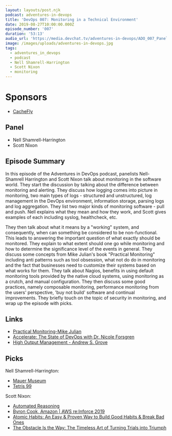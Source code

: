 ```yaml
---
layout: layouts/post.njk
podcast: adventures-in-devops
title: 'DevOps 007: Monitoring in a Technical Environment'
date: 2019-08-27T10:00:00.000Z
episode_number: '007'
duration: '53:13'
audio_url: 'https://media.devchat.tv/adventures-in-devops/ADO_007_Panel.mp3'
image: /images/uploads/adventures-in-devops.jpg
tags:
  - adventures_in_devops
  - podcast
  - Nell Shamrell-Harrington
  - Scott Nixon
  - monitoring
---
```

# Sponsors

* [CacheFly](https://www.cachefly.com/)

## Panel

* Nell Shamrell-Harrington
* Scott Nixon

## Episode Summary

In this episode of the Adventures in DevOps podcast, panelists Nell-Shamrell Harrington and Scott Nixon talk about monitoring in the software world. They start the discussion by talking about the difference between monitoring and alerting. They discuss how logging comes into picture in monitoring, two main types of logs - structured and unstructured, log management in the DevOps environment, information storage, parsing logs and log aggregation. They list two major kinds of monitoring software - pull and push. Nell explains what they mean and how they work, and Scott gives examples of each including syslog, healthcheck, etc.

They then talk about what it means by a "working" system, and consequently, when can something be considered to be non-functional. This leads to answering the important question of what exactly should be monitored. They explain to what extent should one go while monitoring and how to determine the significance level of the events in general. They discuss some concepts from Mike Julian's book "Practical Monitoring" including anti patterns such as tool obsession, what not do do in monitoring and the fact that businesses need to customize their systems based on what works for them. They talk about Nagios, benefits in using default monitoring tools provided by the native cloud systems, using monitoring as a crutch, and manual configuration. They then discuss some good practices, namely composable monitoring, performance monitoring from the users' perspective, 'buy not build' software and continual improvements. They briefly touch on the topic of security in monitoring, and wrap up the episode with picks.

## Links

* [Practical Monitoring-Mike Julian](https://www.practicalmonitoring.com/)
* [Accelerate: The State of DevOps with Dr. Nicole Forsgren](https://radiopublic.com/hanselminutes-fresh-talk-and-tec-WznErN/ep/s1!56168)
* [High Output Management - Andrew S. Grove](https://www.goodreads.com/book/show/324750.High_Output_Management)

## Picks

Nell Shamrell-Harrington:

* [Mauer Museum](https://www.mauermuseum.de/en/start/)
* [Tetris 99](https://www.nintendo.com/games/detail/tetris-99-switch/)

Scott Nixon:

* [Automated Reasoning](https://aws.amazon.com/blogs/security/tag/automated-reasoning/)
* [Byron Cook, Amazon | AWS re:Inforce 2019](https://www.youtube.com/watch?v=J9Da3VsLH44&feature=youtu.be&t=47)
* [Atomic Habits: An Easy & Proven Way to Build Good Habits & Break Bad Ones](https://www.amazon.com/Atomic-Habits-Proven-Build-Break/dp/B07RFSSYBH/ref=sr_1_1?crid=3LF0FAWO72Q1T&keywords=atomic+habits&qid=1564614043&s=audible&sprefix=atomic%2Caudible%2C263&sr=1-1&tag=donorsclicks-20)
* [The Obstacle Is the Way: The Timeless Art of Turning Trials into Triumph](https://www.amazon.com/Obstacle-Way-Timeless-Turning-Triumph/dp/B00K5JUNSU/ref=sr_1_1?crid=26LLHJHLQFTFX&keywords=the+obstacle+is+the+way&qid=1564614011&s=gateway&sprefix=the+obsta%2Caps%2C433&sr=8-1&tag=donorsclicks-20)

